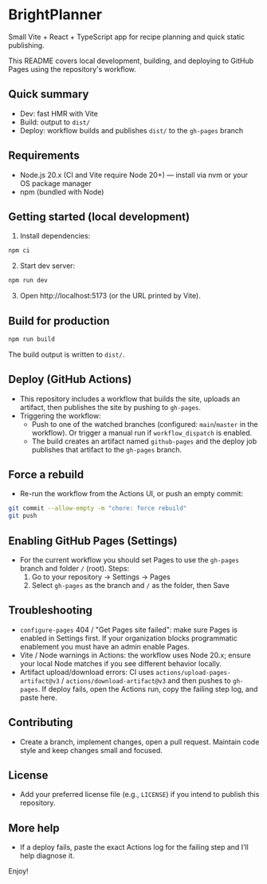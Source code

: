 # BrightPlanner

Small Vite + React + TypeScript app for recipe planning and quick static publishing.

This README covers local development, building, and deploying to GitHub Pages using the repository's workflow.

## Quick summary

- Dev: fast HMR with Vite
- Build: output to `dist/`
- Deploy: workflow builds and publishes `dist/` to the `gh-pages` branch

## Requirements

- Node.js 20.x (CI and Vite require Node 20+) — install via nvm or your OS package manager
- npm (bundled with Node)

## Getting started (local development)

1. Install dependencies:

```bash
npm ci
```

2. Start dev server:

```bash
npm run dev
```

3. Open http://localhost:5173 (or the URL printed by Vite).

## Build for production

```bash
npm run build
```

The build output is written to `dist/`.

## Deploy (GitHub Actions)

- This repository includes a workflow that builds the site, uploads an artifact, then publishes the site by pushing to `gh-pages`.
- Triggering the workflow:
  - Push to one of the watched branches (configured: `main`/`master` in the workflow). Or trigger a manual run if `workflow_dispatch` is enabled.
  - The build creates an artifact named `github-pages` and the deploy job publishes that artifact to the `gh-pages` branch.

## Force a rebuild

- Re-run the workflow from the Actions UI, or push an empty commit:

```bash
git commit --allow-empty -m "chore: force rebuild"
git push
```

## Enabling GitHub Pages (Settings)

- For the current workflow you should set Pages to use the `gh-pages` branch and folder `/` (root). Steps:
  1. Go to your repository → Settings → Pages
  2. Select `gh-pages` as the branch and `/` as the folder, then Save

## Troubleshooting

- `configure-pages` 404 / "Get Pages site failed": make sure Pages is enabled in Settings first. If your organization blocks programmatic enablement you must have an admin enable Pages.
- Vite / Node warnings in Actions: the workflow uses Node 20.x; ensure your local Node matches if you see different behavior locally.
- Artifact upload/download errors: CI uses `actions/upload-pages-artifact@v3` / `actions/download-artifact@v3` and then pushes to `gh-pages`. If deploy fails, open the Actions run, copy the failing step log, and paste here.

## Contributing

- Create a branch, implement changes, open a pull request. Maintain code style and keep changes small and focused.

## License

- Add your preferred license file (e.g., `LICENSE`) if you intend to publish this repository.

## More help

- If a deploy fails, paste the exact Actions log for the failing step and I’ll help diagnose it.

Enjoy!
